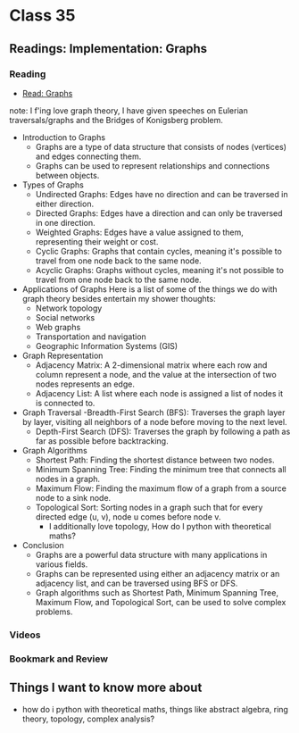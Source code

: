 # Class 35

## Readings: Implementation: Graphs

### Reading

- [Read: Graphs](https://codefellows.github.io/common_curriculum/data_structures_and_algorithms/Code_401/class-35/resources/graphs.html)

note: I f'ing love graph theory, I have given speeches on Eulerian traversals/graphs and the Bridges of Konigsberg problem.

- Introduction to Graphs
  - Graphs are a type of data structure that consists of nodes (vertices) and edges connecting them.
  - Graphs can be used to represent relationships and connections between objects.
- Types of Graphs
  - Undirected Graphs: Edges have no direction and can be traversed in either direction.
  - Directed Graphs: Edges have a direction and can only be traversed in one direction.
  - Weighted Graphs: Edges have a value assigned to them, representing their weight or cost.
  - Cyclic Graphs: Graphs that contain cycles, meaning it's possible to travel from one node back to the same node.
  - Acyclic Graphs: Graphs without cycles, meaning it's not possible to travel from one node back to the same node.
- Applications of Graphs
  Here is a list of some of the things we do with graph theory besides entertain my shower thoughts:
  - Network topology
  - Social networks
  - Web graphs
  - Transportation and navigation
  - Geographic Information Systems (GIS)
- Graph Representation
  - Adjacency Matrix: A 2-dimensional matrix where each row and column represent a node, and the value at the intersection of two nodes represents an edge.
  - Adjacency List: A list where each node is assigned a list of nodes it is connected to.
- Graph Traversal
  -Breadth-First Search (BFS): Traverses the graph layer by layer, visiting all neighbors of a node before moving to the next level.
  - Depth-First Search (DFS): Traverses the graph by following a path as far as possible before backtracking.
- Graph Algorithms
  - Shortest Path: Finding the shortest distance between two nodes.
  - Minimum Spanning Tree: Finding the minimum tree that connects all nodes in a graph.
  - Maximum Flow: Finding the maximum flow of a graph from a source node to a sink node.
  - Topological Sort: Sorting nodes in a graph such that for every directed edge (u, v), node u comes before node v.
    - I additionally love topology, How do I python with theoretical maths?
- Conclusion
  - Graphs are a powerful data structure with many applications in various fields.
  - Graphs can be represented using either an adjacency matrix or an adjacency list, and can be traversed using BFS or DFS.
  - Graph algorithms such as Shortest Path, Minimum Spanning Tree, Maximum Flow, and Topological Sort, can be used to solve complex problems.

### Videos

### Bookmark and Review

## Things I want to know more about

- how do i python with theoretical maths, things like abstract algebra, ring theory, topology, complex analysis?
